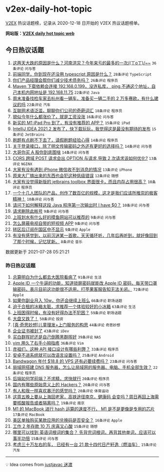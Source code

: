 # v2ex-daily-hot-topic

[V2EX](https://www.v2ex.com/) 热议话题榜，记录从 2020-12-18 日开始的 V2EX 热议话题榜单。

**网站版：[V2EX daily hot topic web](https://boojack.github.io/v2ex-daily-hot-topic-web/)**

## 今日热议话题

<!-- TODAY BEGIN -->

1. [这两天大跌的原因是什么？河南洪灾？今年来亏的最多的一次/(ㄒoㄒ)/~~](https://www.v2ex.com/t/792220) `36条评论` `问与答`
1. [前端同学，你到现在还没用 typescript 原因是什么？](https://www.v2ex.com/t/792205) `28条评论` `TypeScript`
1. [你们产品经理会帮你们减少技术债务吗？](https://www.v2ex.com/t/792177) `26条评论` `程序员`
1. [Maven 下载依赖会连接 192.168.0.199，没连私库， ping 不通这个地址，自己本机内网地址是 192.168.11.75](https://www.v2ex.com/t/792204) `22条评论` `Java`
1. [周末准备找检车家去杭州看一辆车，准备买一辆二手的 2 万多赛欧，有什么建议的吗](https://www.v2ex.com/t/792186) `22条评论` `汽车`
1. [互联网术语泛滥，聊聊你们公司的奇葩词汇](https://www.v2ex.com/t/792209) `18条评论` `程序员`
1. [貌似今年什么都涨价了，就是工资没涨](https://www.v2ex.com/t/792227) `16条评论` `问与答`
1. [新买的 M1 iPad Pro 到了，有没有推荐的 APP？](https://www.v2ex.com/t/792195) `15条评论` `iPad`
1. [IntelliJ IDEA 2021.2 发布了，快下载玩玩，我觉得这是最没有期待的发布](https://www.v2ex.com/t/792182) `15条评论` `JetBrains`
1. [刷题有点刷不下去了，请假刷题经验心得](https://www.v2ex.com/t/792202) `14条评论` `程序员`
1. [关于登录接口，除了明文传输密码之外还有更好的选择吗？](https://www.v2ex.com/t/792193) `14条评论` `问与答`
1. [大哥你买 A 股你到底图啥](https://www.v2ex.com/t/792196) `14条评论` `问与答`
1. [CORS 跨域 POST 请求会出 OPTION 与请求,导致 2 次请求该如何优化?](https://www.v2ex.com/t/792223) `13条评论` `NGINX`
1. [大家有没有遇到 iPhone 微信收不到消息的情况](https://www.v2ex.com/t/792183) `13条评论` `iPhone`
1. [原来大厂搞出来的东西也会犯这种低级错误](https://www.v2ex.com/t/792233) `12条评论` `随想`
1. [大家有没觉得新版的 jetbrains toolbox 界面很卡，而且内存占用很高？](https://www.v2ex.com/t/792216) `10条评论` `程序员`
1. [一个十几人团队的产品，创作了数百亿的规模，这才是我们应该所推崇的极客精神！](https://www.v2ex.com/t/792180) `10条评论` `问与答`
1. [请问下如何解释这段 Java 程序第一次输出时 I have $0？](https://www.v2ex.com/t/792173) `10条评论` `问与答`
1. [请求删除此帐号](https://www.v2ex.com/t/792207) `9条评论` `问与答`
1. [上班划水有什么好的摸鱼网站可以推荐的](https://www.v2ex.com/t/792199) `9条评论` `问与答`
1. [怎么屏蔽电视自带的短视频 APP](https://www.v2ex.com/t/792197) `9条评论` `问与答`
1. [转区后订阅在国区中不显示](https://www.v2ex.com/t/792171) `9条评论` `Apple`
1. [有没有感觉到，以前沉迷某一首歌，天天循环听，几年后再听到，就好像回到了那个时候，记忆犹新。](https://www.v2ex.com/t/792200) `8条评论` `音乐`

数据更新于 2021-07-28 05:21:21

<!-- TODAY END -->

### 昨日热议话题

<!-- YESTERDAY BEGIN -->

1. [总算明白为什么都去大医院看病了](https://www.v2ex.com/t/791976) `91条评论` `生活`
1. [Apple ID 一个牛逼的功能，知道锁屏密码就能改 Apple ID 密码，每天带口罩输密码，表示目前这功能很不适用，打苹果客服告知无法关闭。](https://www.v2ex.com/t/792015) `72条评论` `Apple`
1. [如果你副业月入 10w，你还会继续上班么](https://www.v2ex.com/t/792067) `66条评论` `职场话题`
1. [迫于合租的冰箱太脏，求推荐一个体验较好的小冰箱](https://www.v2ex.com/t/792002) `63条评论` `生活`
1. [上班困得时候，有没有好得办法不犯困？](https://www.v2ex.com/t/791982) `59条评论` `职场话题`
1. [大盘又跌了！](https://www.v2ex.com/t/792061) `50条评论` `投资`
1. [[真·奇思妙想]儿童理发+上门服务的构思](https://www.v2ex.com/t/792047) `44条评论` `奇思妙想`
1. [企业证书被封了](https://www.v2ex.com/t/791985) `43条评论` `iDev`
1. [买白群晖好还是自己倒腾黑群晖好](https://www.v2ex.com/t/792068) `39条评论` `NAS`
1. [vim 用久了右手小拇指疼](https://www.v2ex.com/t/792022) `36条评论` `Vim`
1. [彦祖们，这种 API 接口设计有哪些利弊？](https://www.v2ex.com/t/791983) `33条评论` `程序员`
1. [安卓不进系统就可以改语言设置吗？](https://www.v2ex.com/t/792101) `25条评论` `Android`
1. [Bandwagon 年付 $18.8 的 VPS 还有必要续费吗？](https://www.v2ex.com/t/792085) `23条评论` `问与答`
1. [局域网搭建 DNS 服务器，怎么让局域网的服务器、电脑、手机全部生效？](https://www.v2ex.com/t/792107) `22条评论` `程序员`
1. [后端如何学前端？不求精，求快就行](https://www.v2ex.com/t/792134) `20条评论` `程序员`
1. [国内有哪些原始意义上的 Hackers？](https://www.v2ex.com/t/792111) `20条评论` `问与答`
1. [有人和我一样喜欢暴汗的感觉吗？](https://www.v2ex.com/t/792030) `20条评论` `体育运动`
1. [这周五晚上要从上海回老家，高铁途径南京，健康码 会变吗？周日再回上海需要核酸报告或者隔离吗？](https://www.v2ex.com/t/791966) `19条评论` `南京`
1. [M1 的 MacBook 进行 hash 运算的速度不行， M1 是不是更像是专用的芯片](https://www.v2ex.com/t/791996) `17条评论` `MacBook`
1. [美区单独购买某款应用的兑换码是否安全？](https://www.v2ex.com/t/791965) `16条评论` `Apple`
1. [工作 2 年存款 10 万 庆喜又心酸](https://www.v2ex.com/t/792110) `15条评论` `随想`
1. [哪里可以找到 英语词根词的集合？ 先背完词根词，再背其他单词，应该可以事半功倍](https://www.v2ex.com/t/792089) `15条评论` `问与答`
1. [考虑三十万左右的车， 已经有一台 21 款十四代日产轩逸（燃油车）](https://www.v2ex.com/t/791997) `15条评论` `汽车`

<!-- YESTERDAY END -->

---

💡 Idea comes from [justjavac 迷渡](https://github.com/justjavac/)
